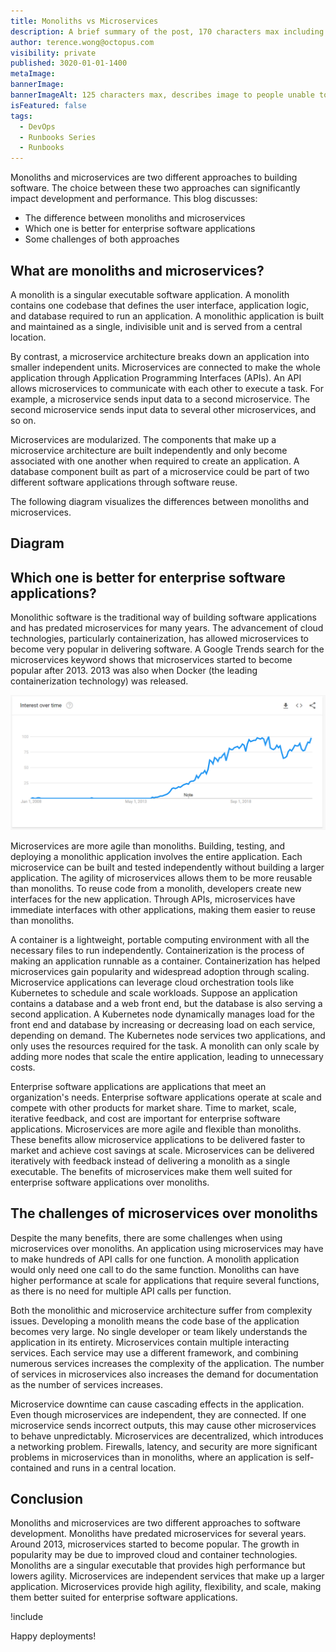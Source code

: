 ```yaml
---
title: Monoliths vs Microservices
description: A brief summary of the post, 170 characters max including spaces.
author: terence.wong@octopus.com
visibility: private
published: 3020-01-01-1400
metaImage:
bannerImage:
bannerImageAlt: 125 characters max, describes image to people unable to see it.
isFeatured: false
tags:
  - DevOps
  - Runbooks Series
  - Runbooks
---
```


<!-- see https://github.com/OctopusDeploy/blog/blob/master/tags.txt for a comprehensive list of tags -->

Monoliths and microservices are two different approaches to building software. The choice between these two approaches can significantly impact development and performance. This blog discusses:

 - The difference between monoliths and microservices
-  Which one is better for enterprise software applications 
-  Some challenges of both approaches

## What are monoliths and microservices?

A monolith is a singular executable software application. A monolith contains one codebase that defines the user interface, application logic, and database required to run an application. A monolithic application is built and maintained as a single, indivisible unit and is served from a central location.

By contrast, a microservice architecture breaks down an application into smaller independent units. Microservices are connected to make the whole application through Application Programming Interfaces (APIs). An API allows microservices to communicate with each other to execute a task. For example, a microservice sends input data to a second microservice. The second microservice sends input data to several other microservices, and so on. 

Microservices are modularized. The components that make up a microservice architecture are built independently and only become associated with one another when required to create an application. A database component built as part of a microservice could be part of two different software applications through software reuse.

The following diagram visualizes the differences between monoliths and microservices.

## Diagram
<!-- Placeholder Image, get design to create a Octopus Image -->

<!--![Monolith vs Microservices](monolith-vs-microservices.jpg "width=500") -->

## Which one is better for enterprise software applications?

Monolithic software is the traditional way of building software applications and has predated microservices for many years. The advancement of cloud technologies, particularly containerization, has allowed microservices to become very popular in delivering software. A Google Trends search for the microservices keyword shows that microservices started to become popular after 2013. 2013 was also when Docker (the leading containerization technology) was released.

![Google Trends Microservices](google-trends-microservices.png "width=500")

Microservices are more agile than monoliths. Building, testing, and deploying a monolithic application involves the entire application. Each microservice can be built and tested independently without building a larger application. The agility of microservices allows them to be more reusable than monoliths. To reuse code from a monolith, developers create new interfaces for the new application. Through APIs, microservices have immediate interfaces with other applications, making them easier to reuse than monoliths.

A container is a lightweight, portable computing environment with all the necessary files to run independently. Containerization is the process of making an application runnable as a container. Containerization has helped microservices gain popularity and widespread adoption through scaling. Microservice applications can leverage cloud orchestration tools like Kubernetes to schedule and scale workloads. Suppose an application contains a database and a web front end, but the database is also serving a second application. A Kubernetes node dynamically manages load for the front end and database by increasing or decreasing load on each service, depending on demand. The Kubernetes node services two applications, and only uses the resources required for the task. A monolith can only scale by adding more nodes that scale the entire application, leading to unnecessary costs.

Enterprise software applications are applications that meet an organization's needs. Enterprise software applications operate at scale and compete with other products for market share. Time to market, scale, iterative feedback, and cost are important for enterprise software applications. Microservices are more agile and flexible than monoliths. These benefits allow microservice applications to be delivered faster to market and achieve cost savings at scale. Microservices can be delivered iteratively with feedback instead of delivering a monolith as a single executable. The benefits of microservices make them well suited for enterprise software applications over monoliths.

## The challenges of microservices over monoliths

Despite the many benefits, there are some challenges when using microservices over monoliths. An application using microservices may have to make hundreds of API calls for one function. A monolith application would only need one call to do the same function. Monoliths can have higher performance at scale for applications that require several functions, as there is no need for multiple API calls per function.

Both the monolithic and microservice architecture suffer from complexity issues. Developing a monolith means the code base of the application becomes very large. No single developer or team likely understands the application in its entirety. Microservices contain multiple interacting services. Each service may use a different framework, and combining numerous services increases the complexity of the application. The number of services in microservices also increases the demand for documentation as the number of services increases.

Microservice downtime can cause cascading effects in the application. Even though microservices are independent, they are connected. If one microservice sends incorrect outputs, this may cause other microservices to behave unpredictably. Microservices are decentralized, which introduces a networking problem. Firewalls, latency, and security are more significant problems in microservices than in monoliths, where an application is self-contained and runs in a central location.

## Conclusion

Monoliths and microservices are two different approaches to software development. Monoliths have predated microservices for several years. Around 2013, microservices started to become popular. The growth in popularity may be due to improved cloud and container technologies. Monoliths are a singular executable that provides high performance but lowers agility. Microservices are independent services that make up a larger application. Microservices provide high agility, flexibility, and scale, making them better suited for enterprise software applications. 


!include <q2-2022-newsletter-cta>

Happy deployments!
